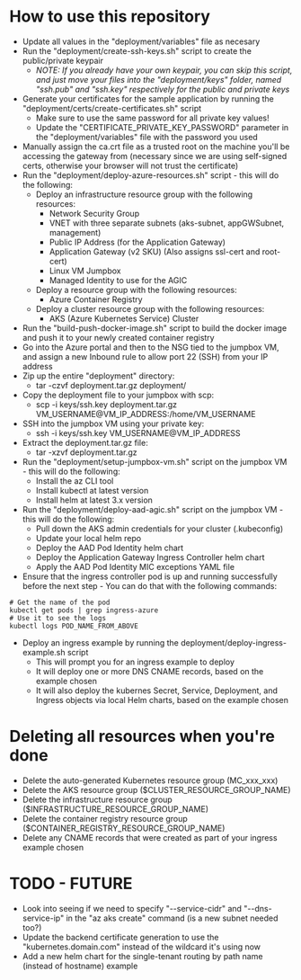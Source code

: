 # How to use this repository
- Update all values in the "deployment/variables" file as necesary
- Run the "deployment/create-ssh-keys.sh" script to create the public/private keypair
   - _NOTE: If you already have your own keypair, you can skip this script, and just move your files into the "deployment/keys" folder, named "ssh.pub" and "ssh.key" respectively for the public and private keys_
- Generate your certificates for the sample application by running the "deployment/certs/create-certificates.sh" script
   - Make sure to use the same password for all private key values!
   - Update the "CERTIFICATE_PRIVATE_KEY_PASSWORD" parameter in the "deployment/variables" file with the password you used
- Manually assign the ca.crt file as a trusted root on the machine you'll be accessing the gateway from (necessary since we are using self-signed certs, otherwise your browser will not trust the certificate)
- Run the "deployment/deploy-azure-resources.sh" script - this will do the following:
   - Deploy an infrastructure resource group with the following resources:
      - Network Security Group
      - VNET with three separate subnets (aks-subnet, appGWSubnet, management)
      - Public IP Address (for the Application Gateway)
      - Application Gateway (v2 SKU) (Also assigns ssl-cert and root-cert)
      - Linux VM Jumpbox
      - Managed Identity to use for the AGIC
   - Deploy a resource group with the following resources:
      - Azure Container Registry   
   -  Deploy a cluster resource group with the following resources:
      - AKS (Azure Kubernetes Service) Cluster
- Run the "build-push-docker-image.sh" script to build the docker image and push it to your newly created container registry
- Go into the Azure portal and then to the NSG tied to the jumpbox VM, and assign a new Inbound rule to allow port 22 (SSH) from your IP address
- Zip up the entire "deployment" directory:
   - tar -czvf deployment.tar.gz deployment/
- Copy the deployment file to your jumpbox with scp:
   - scp -i keys/ssh.key deployment.tar.gz VM_USERNAME@VM_IP_ADDRESS:/home/VM_USERNAME
- SSH into the jumpbox VM using your private key:
   - ssh -i keys/ssh.key VM_USERNAME@VM_IP_ADDRESS
- Extract the deployment.tar.gz file:
   - tar -xzvf deployment.tar.gz
- Run the "deployment/setup-jumpbox-vm.sh" script on the jumpbox VM - this will do the following:
   - Install the az CLI tool
   - Install kubectl at latest version
   - Install helm at latest 3.x version
- Run the "deployment/deploy-aad-agic.sh" script on the jumpbox VM - this will do the following:
   - Pull down the AKS admin credentials for your cluster (.kubeconfig)
   - Update your local helm repo
   - Deploy the AAD Pod Identity helm chart
   - Deploy the Application Gateway Ingress Controller helm chart
   - Apply the AAD Pod Identity MIC exceptions YAML file
- Ensure that the ingress controller pod is up and running successfully before the next step - You can do that with the following commands:
```
# Get the name of the pod
kubectl get pods | grep ingress-azure
# Use it to see the logs
kubectl logs POD_NAME_FROM_ABOVE
```
- Deploy an ingress example by running the deployment/deploy-ingress-example.sh script
   - This will prompt you for an ingress example to deploy
   - It will deploy one or more DNS CNAME records, based on the example chosen
   - It will also deploy the kubernes Secret, Service, Deployment, and Ingress objects via local Helm charts, based on the example chosen


# Deleting all resources when you're done
- Delete the auto-generated Kubernetes resource group (MC_xxx_xxx)
- Delete the AKS resource group ($CLUSTER_RESOURCE_GROUP_NAME)
- Delete the infrastructure resource group ($INFRASTRUCTURE_RESOURCE_GROUP_NAME)
- Delete the container registry resource group ($CONTAINER_REGISTRY_RESOURCE_GROUP_NAME)
- Delete any CNAME records that were created as part of your ingress example chosen


# TODO - FUTURE
- Look into seeing if we need to specify "--service-cidr" and "--dns-service-ip" in the "az aks create" command (is a new subnet needed too?)
- Update the backend certificate generation to use the "kubernetes.domain.com" instead of the wildcard it's using now
- Add a new helm chart for the single-tenant routing by path name (instead of hostname) example